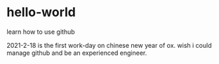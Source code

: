 # hello-world
learn how to use github

2021-2-18 is the first work-day on chinese new year of ox. wish i could manage github and be an experienced engineer.

